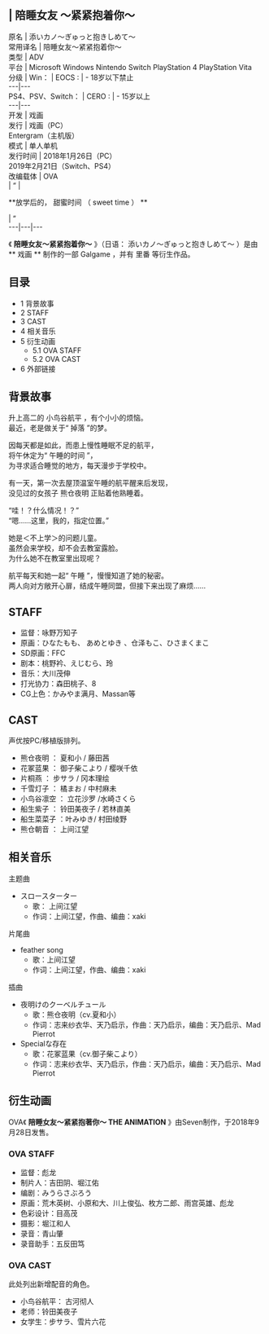 |  陪睡女友  ～紧紧抱着你～  
---  
原名  |  添いカノ〜ぎゅっと抱きしめて〜   
常用译名  |  陪睡女友～紧紧抱着你～   
类型  |  ADV   
平台  |  Microsoft Windows  Nintendo Switch  PlayStation 4  PlayStation Vita   
分级  |  Win：  |  EOCS  :  |  \- 18岁以下禁止   
---|---  
PS4、PSV、Switch：  |  CERO  :  |  \- 15岁以上   
---|---  
开发  |  戏画   
发行  |  戏画（PC）   
Entergram（主机版）  
模式  |  单人单机   
发行时间  |  2018年1月26日（PC）   
2019年2月21日（Switch、PS4）  
改编载体  |  OVA   
|  “  | 

**放学后的， 甜蜜时间  （  sweet time  ）  ** </br>

|  ”  
---|---|---  
  
《 **陪睡女友～紧紧抱着你～** 》（日语：  添いカノ〜ぎゅっと抱きしめて〜  ）是由 ** 戏画  ** 制作的一部  Galgame  ，并有
里番  等衍生作品。

##  目录

  * 1  背景故事 
  * 2  STAFF 
  * 3  CAST 
  * 4  相关音乐 
  * 5  衍生动画 
    * 5.1  OVA STAFF 
    * 5.2  OVA CAST 
  * 6  外部链接 

##  背景故事

升上高二的  小鸟谷航平  ，有个小小的烦恼。  
最近，老是做关于“  掉落  ”的梦。  
  
因每天都是如此，而患上慢性睡眠不足的航平，  
将午休定为“  午睡的时间  ”，  
为寻求适合睡觉的地方，每天漫步于学校中。  
  
有一天，第一次去屋顶温室午睡的航平醒来后发现，  
没见过的女孩子  熊仓夜明  正贴着他熟睡着。  
  
“哇！？什么情况！？”  
“嗯……这里，我的，指定位置。”  
  
她是＜不上学＞的问题儿童。  
虽然会来学校，却不会去教室露脸。  
为什么她不在教室里出现呢？  
  
航平每天和她一起“  午睡  ”，慢慢知道了她的秘密。  
两人向对方敞开心扉，结成午睡同盟，但接下来出现了麻烦……

##  STAFF

  * 监督：咏野万知子 
  * 原画：ひなたもも、  あめとゆき  、仓泽もこ、ひさまくまこ 
  * SD原画：FFC 
  * 剧本：桃野衿、えじむら、玲 
  * 音乐：大川茂伸 
  * 打光协力：森田桃子、8 
  * CG上色：かみやま满月、Massan等 

##  CAST

声优按PC/移植版排列。

  * 熊仓夜明  ：  夏和小  /  藤田茜 
  * 花冢蓝果  ：  御子柴こより  /  樱咲千依 
  * 片桐燕  ：  步サラ  /  冈本理绘 
  * 千雪灯子  ：  橘まお  /  中村麻未 
  * 小鸟谷凛空  ：  立花沙罗  /水崎さくら 
  * 船生紫子  ：  铃田美夜子  /  若林直美 
  * 船生菜菜子  ：叶みゆき/  村田绫野 
  * 熊仓朝音  ：  上间江望 

##  相关音乐

主题曲

  * スロースターター 
    * 歌：  上间江望 
    * 作词：上间江望，作曲、编曲：xaki 

片尾曲

  * feather song 
    * 歌：上间江望 
    * 作词：上间江望，作曲、编曲：xaki 

插曲

  * 夜明けのクーベルチュール 
    * 歌：熊仓夜明（cv.夏和小） 
    * 作词：志来纱衣华、天乃启示，作曲：天乃启示，编曲：天乃启示、Mad Pierrot 
  * Specialな存在 
    * 歌：花冢蓝果（cv.御子柴こより） 
    * 作词：志来纱衣华、天乃启示，作曲：天乃启示，编曲：天乃启示、Mad Pierrot 

##  衍生动画

OVA《 **陪睡女友～紧紧抱著你～ THE ANIMATION** 》由Seven制作，于2018年9月28日发售。

###  OVA STAFF

  * 监督：彪龙 
  * 制片人：吉田阴、堀江佑 
  * 编剧：みうらさぶろう 
  * 原画：荒木英树、小原和大、川上俊弘、枚方二郎、雨宫英雄、彪龙 
  * 色彩设计：目高茂 
  * 摄影：堀江和人 
  * 录音：青山肇 
  * 录音助手：五反田笃 

###  OVA CAST

此处列出新增配音的角色。

  * 小鸟谷航平：  古河彻人 
  * 老师：铃田美夜子 
  * 女学生：步サラ、雪片六花 